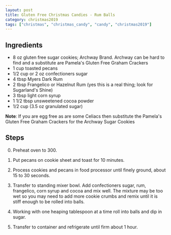 ```yaml
---
layout: post
title: Gluten Free Christmas Candies - Rum Balls
category: christmas2019
tags: ["christmas", "christmas_candy", "candy", "christmas2019"]
---
```

## Ingredients

* 8 oz gluten free sugar cookies; Archway Brand.  Archway can be hard to find and a substitute are Pamela's Gluten Free Graham Crackers
* 1 cup toasted pecans
* 1/2 cup or 2 oz confectioners sugar
* 4 tbsp Myers Dark Rum
* 2 tbsp Frangelico or Hazelnut Rum (yes this is a real thing; look for Sugarland's Shine)
* 3 tbsp light corn syrup
* 1 1/2 tbsp unsweetened cocoa powder
* 1/2 cup (3.5 oz granulated sugar)

**Note**: If you are egg free as are some Celiacs then substitute the Pamela's Gluten Free Graham Crackers for the Archway Sugar Cookies

## Steps

0. Preheat oven to 300.  

1. Put pecans on cookie sheet and toast for 10 minutes.

2. Process cookies and pecans in food processor until finely ground, about 15 to 30 seconds. 

3. Transfer to standing mixer bowl. Add confectioners sugar, rum, frangelico, corn syrup and cocoa and mix well.  The mixture may be too wet so you may need to add more cookie crumbs and remix until it is stiff enough to be rolled into balls.

4. Working with one heaping tablespoon at a time roll into balls and dip in sugar.

5. Transfer to container and refrigerate until firm about 1 hour.
